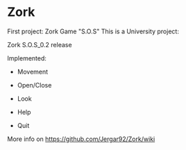 # Zork
First project: Zork Game "S.O.S"
This is a University project:

Zork S.O.S_0.2 release

Implemented:

 - Movement
  
 - Open/Close
  
 - Look
  
 - Help
  
 - Quit

More info on https://github.com/Jergar92/Zork/wiki
